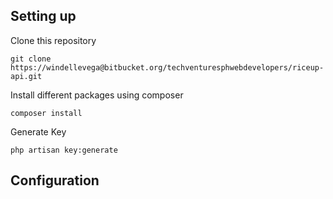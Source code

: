 ## Setting up


Clone this repository
```
git clone https://windellevega@bitbucket.org/techventuresphwebdevelopers/riceup-api.git
```

Install different packages using composer
```
composer install
```

Generate Key
```
php artisan key:generate
```

## Configuration